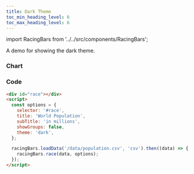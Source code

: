```yaml
---
title: Dark Theme
toc_min_heading_level: 6
toc_max_heading_level: 6
---
```


import RacingBars from '../../src/components/RacingBars';

A demo for showing the dark theme.

<!--truncate-->

### Chart

<div className="gallery">
  <RacingBars
    dataUrl="/data/population.csv"
    dataType="csv"
    title="World Population"
    subTitle="in millions"
    showGroups={false}
    theme="dark"
  />
</div>

### Code

```html {8}
<div id="race"></div>
<script>
  const options = {
    selector: '#race',
    title: 'World Population',
    subTitle: 'in millions',
    showGroups: false,
    theme: 'dark',
  };

  racingBars.loadData('/data/population.csv', 'csv').then((data) => {
    racingBars.race(data, options);
  });
</script>
```
